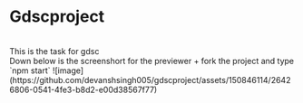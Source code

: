 # Gdscproject
<br>
This is the task for gdsc
<br>
Down below is the screenshort for the previewer
+ fork the project and type `npm start`
![image](https://github.com/devanshsingh005/gdscproject/assets/150846114/26426806-0541-4fe3-b8d2-e00d38567f77)

